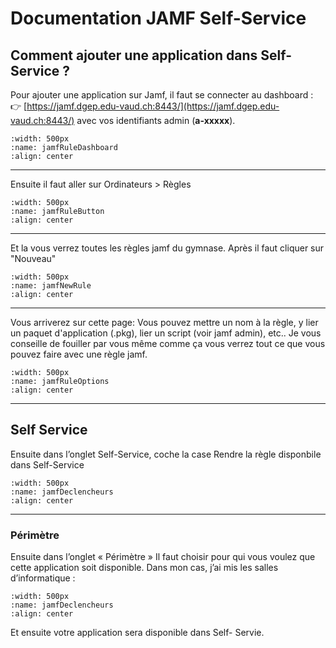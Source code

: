 
<!--
Author:         Mussa AL Hussein
Date:           01.09.2025
Description:    Ajout application sur Self Service (JAMF)
-->

# Documentation JAMF Self-Service

## Comment ajouter une application dans Self-Service ?

Pour ajouter une application sur Jamf, il faut se connecter au dashboard :  
👉 [https://jamf.dgep.edu-vaud.ch:8443/](https://jamf.dgep.edu-vaud.ch:8443/) avec vos identifiants admin (**a-xxxxx**).


```{image} images/jamfRuleDashboard.png
:width: 500px
:name: jamfRuleDashboard
:align: center
```

---
  Ensuite il faut aller sur Ordinateurs > Règles

```{image} images/jamfRuleButton.png
:width: 500px
:name: jamfRuleButton
:align: center
```
---
  Et la vous verrez toutes les règles jamf du gymnase. Après il faut cliquer sur "Nouveau"

```{image} images/jamfNewRule.png
:width: 500px
:name: jamfNewRule
:align: center
```
---
  Vous arriverez sur cette page: Vous pouvez mettre un nom à la règle, y lier un paquet d'application (.pkg), lier un script (voir jamf admin), etc.. Je vous conseille de fouiller par vous même comme ça vous verrez tout ce que vous pouvez faire avec une règle jamf.

```{image} images/jamfRuleOptions.png
:width: 500px
:name: jamfRuleOptions
:align: center
```
---
## Self Service
  Ensuite dans l’onglet Self-Service, coche la case Rendre la règle disponbile dans Self-Service 

```{image} images/selfservice5.png
:width: 500px
:name: jamfDeclencheurs
:align: center
```
---

  ### Périmètre
Ensuite dans l’onglet « Périmètre » Il faut choisir pour qui vous voulez que cette application soit disponible. 
Dans mon cas, j’ai mis les salles d’informatique : 

```{image} images/selfservice6.png
:width: 500px
:name: jamfDeclencheurs
:align: center
```

Et ensuite votre application sera disponible dans Self- Servie. 
